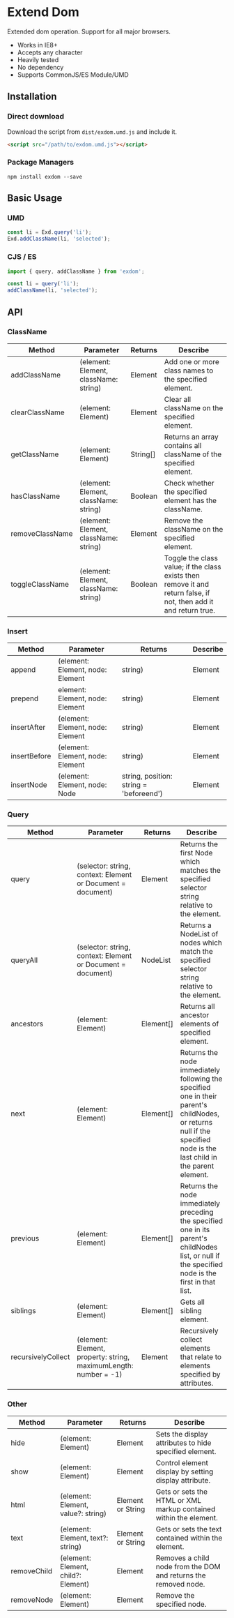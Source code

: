 # Extend Dom

Extended dom operation. Support for all major browsers.

- Works in IE8+
- Accepts any character
- Heavily tested
- No dependency
- Supports CommonJS/ES Module/UMD

## Installation

### Direct download

Download the script from `dist/exdom.umd.js` and include it.

```html
<script src="/path/to/exdom.umd.js"></script>
```

### Package Managers

```
npm install exdom --save
```

## Basic Usage

### UMD

```javascript
const li = Exd.query('li');
Exd.addClassName(li, 'selected');
```

### CJS / ES

```javascript
import { query, addClassName } from 'exdom';

const li = query('li');
addClassName(li, 'selected');
```

## API

### ClassName

| Method             | Parameter  | Returns  | Describe     |
| ------------------ | --------------- | -------- | ---------------- |
| addClassName | (element: Element, className: string) | Element | Add one or more class names to the specified element. |
| clearClassName | (element: Element) | Element | Clear all className on the specified element. |
| getClassName | (element: Element) | String[] | Returns an array contains all className of the specified element. |
| hasClassName | (element: Element, className: string) | Boolean | Check whether the specified element has the className. |
| removeClassName | (element: Element, className: string) | Element | Remove the className on the specified element. |
| toggleClassName | (element: Element, className: string) | Boolean | Toggle the class value; if the class exists then remove it and return false, if not, then add it and return true. |

### Insert

| Method             | Parameter  | Returns  | Describe     |
| ------------------ | --------------- | -------- | ---------------- |
| append | (element: Element, node: Element | string) | Element | Inserts a elment or html fragment to the end of the list of children of a specified element. |
| prepend | element: Element, node: Element | string) | Element | Inserts elemnt or html fragment inside the element, before its first child. |
| insertAfter | (element: Element, node: Element | string) | Element | Inserts a elment or html fragment after a specified element. |
| insertBefore | (element: Element, node: Element | string) | Element | Inserts a elment or html fragment before a specified element. |
| insertNode | (element: Element, node: Node | string, position: string = 'beforeend') | Element | Insert element or html fragment at specified position. |

### Query

| Method             | Parameter  | Returns  | Describe     |
| ------------------ | --------------- | -------- | ---------------- |
| query | (selector: string, context: Element or Document = document) | Element | Returns the first Node which matches the specified selector string relative to the element. |
| queryAll | (selector: string, context: Element or Document = document) | NodeList | Returns a NodeList of nodes which match the specified selector string relative to the element. |
| ancestors | (element: Element) | Element[] | Returns all ancestor elements of specified element. |
| next | (element: Element) | Element[] | Returns the node immediately following the specified one in their parent's childNodes, or returns null if the specified node is the last child in the parent element. |
| previous | (element: Element) | Element[] | Returns the node immediately preceding the specified one in its parent's childNodes list, or null if the specified node is the first in that list. |
| siblings | (element: Element) | Element[] | Gets all sibling element. |
| recursivelyCollect | (element: Element, property: string, maximumLength: number = -1) | Element | Recursively collect elements that relate to elements specified by attributes. |

### Other

| Method             | Parameter  | Returns  | Describe     |
| ------------------ | --------------- | -------- | ---------------- |
| hide | (element: Element) | Element | Sets the display attributes to hide specified element. |
| show | (element: Element) | Element | Control element display by setting display attribute.|
| html | (element: Element, value?: string) | Element or String | Gets or sets the HTML or XML markup contained within the element. |
| text | (element: Element, text?: string) | Element or String | Gets or sets the text contained within the element. |
| removeChild | (element: Element, child?: Element) | Element | Removes a child node from the DOM and returns the removed node. |
| removeNode | (element: Element) | Element | Remove the specified node. |